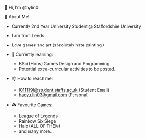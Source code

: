 👋 Hi, I’m @hylin0!

👀 About Me!
  - Currently 2nd Year University Student @ Staffordshire University
  - I am from Leeds
  - Love games and art (absolutely hate painting!)
  - 🌱 Currently learning: 
      - BSci (Hons) Games Design and Programming
      - Potential extra-curricular activities to be posted...
  - 📫 How to reach me: 
      - l011139l@student.staffs.ac.uk (Student Email)
      - haoyu.lin03@gmail.com (Personal)
   
- 🎮 Favourite Games:
    - League of Legends
    - Rainbow Six Siege
    - Halo (ALL OF THEM)
    - and many more...

<!---
hylin0/hylin0 is a ✨ special ✨ repository because its `README.md` (this file) appears on your GitHub profile.
You can click the Preview link to take a look at your changes.
--->
